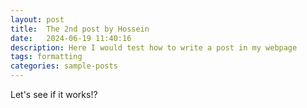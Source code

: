 ```yaml
---
layout: post
title:  The 2nd post by Hossein
date:   2024-06-19 11:40:16
description: Here I would test how to write a post in my webpage
tags: formatting
categories: sample-posts
---
```


Let's see if it works!?

